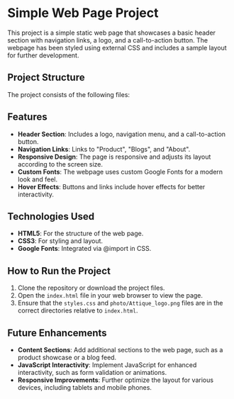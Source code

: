 # Simple Web Page Project

This project is a simple static web page that showcases a basic header section with navigation links, 
a logo, and a call-to-action button. The webpage has been styled using external CSS and includes a sample layout for further development.


## Project Structure

The project consists of the following files:


## Features

- **Header Section**: Includes a logo, navigation menu, and a call-to-action button.
- **Navigation Links**: Links to "Product", "Blogs", and "About".
- **Responsive Design**: The page is responsive and adjusts its layout according to the screen size.
- **Custom Fonts**: The webpage uses custom Google Fonts for a modern look and feel.
- **Hover Effects**: Buttons and links include hover effects for better interactivity.
  
## Technologies Used

- **HTML5**: For the structure of the web page.
- **CSS3**: For styling and layout.
- **Google Fonts**: Integrated via @import in CSS.
  
## How to Run the Project

1. Clone the repository or download the project files.
2. Open the `index.html` file in your web browser to view the page.
3. Ensure that the `styles.css` and `photo/Attique_logo.png` files are in the correct directories relative to `index.html`.

## Future Enhancements

- **Content Sections**: Add additional sections to the web page, such as a product showcase or a blog feed.
- **JavaScript Interactivity**: Implement JavaScript for enhanced interactivity, such as form validation or animations.
- **Responsive Improvements**: Further optimize the layout for various devices, including tablets and mobile phones.
